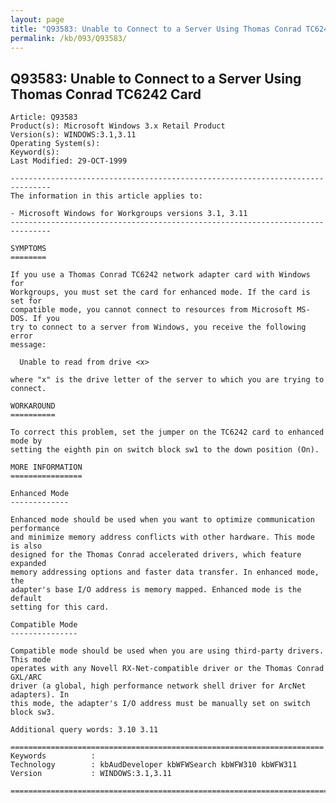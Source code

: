 ```yaml
---
layout: page
title: "Q93583: Unable to Connect to a Server Using Thomas Conrad TC6242 Card"
permalink: /kb/093/Q93583/
---
```


## Q93583: Unable to Connect to a Server Using Thomas Conrad TC6242 Card

	Article: Q93583
	Product(s): Microsoft Windows 3.x Retail Product
	Version(s): WINDOWS:3.1,3.11
	Operating System(s): 
	Keyword(s): 
	Last Modified: 29-OCT-1999
	
	-------------------------------------------------------------------------------
	The information in this article applies to:
	
	- Microsoft Windows for Workgroups versions 3.1, 3.11 
	-------------------------------------------------------------------------------
	
	SYMPTOMS
	========
	
	If you use a Thomas Conrad TC6242 network adapter card with Windows for
	Workgroups, you must set the card for enhanced mode. If the card is set for
	compatible mode, you cannot connect to resources from Microsoft MS-DOS. If you
	try to connect to a server from Windows, you receive the following error
	message:
	
	  Unable to read from drive <x>
	
	where "x" is the drive letter of the server to which you are trying to connect.
	
	WORKAROUND
	==========
	
	To correct this problem, set the jumper on the TC6242 card to enhanced mode by
	setting the eighth pin on switch block sw1 to the down position (On).
	
	MORE INFORMATION
	================
	
	Enhanced Mode
	-------------
	
	Enhanced mode should be used when you want to optimize communication performance
	and minimize memory address conflicts with other hardware. This mode is also
	designed for the Thomas Conrad accelerated drivers, which feature expanded
	memory addressing options and faster data transfer. In enhanced mode, the
	adapter's base I/O address is memory mapped. Enhanced mode is the default
	setting for this card.
	
	Compatible Mode
	---------------
	
	Compatible mode should be used when you are using third-party drivers. This mode
	operates with any Novell RX-Net-compatible driver or the Thomas Conrad GXL/ARC
	driver (a global, high performance network shell driver for ArcNet adapters). In
	this mode, the adapter's I/O address must be manually set on switch block sw3.
	
	Additional query words: 3.10 3.11
	
	======================================================================
	Keywords          :  
	Technology        : kbAudDeveloper kbWFWSearch kbWFW310 kbWFW311
	Version           : WINDOWS:3.1,3.11
	
	=============================================================================
	
